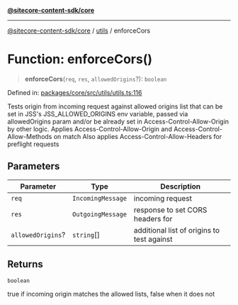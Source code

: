 [**@sitecore-content-sdk/core**](../../README.md)

***

[@sitecore-content-sdk/core](../../README.md) / [utils](../README.md) / enforceCors

# Function: enforceCors()

> **enforceCors**(`req`, `res`, `allowedOrigins`?): `boolean`

Defined in: [packages/core/src/utils/utils.ts:116](https://github.com/Sitecore/content-sdk/blob/f6db146e94b4d93e3130198881311b56027bf1b4/packages/core/src/utils/utils.ts#L116)

Tests origin from incoming request against allowed origins list that can be
set in JSS's JSS_ALLOWED_ORIGINS env variable, passed via allowedOrigins param and/or
be already set in Access-Control-Allow-Origin by other logic.
Applies Access-Control-Allow-Origin and Access-Control-Allow-Methods on match
Also applies Access-Control-Allow-Headers for preflight requests

## Parameters

| Parameter | Type | Description |
| ------ | ------ | ------ |
| `req` | `IncomingMessage` | incoming request |
| `res` | `OutgoingMessage` | response to set CORS headers for |
| `allowedOrigins`? | `string`[] | additional list of origins to test against |

## Returns

`boolean`

true if incoming origin matches the allowed lists, false when it does not
